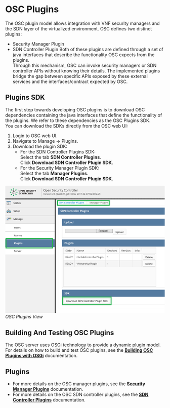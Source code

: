 # OSC Plugins

The OSC plugin model allows integration with VNF security managers and the SDN layer of the virtualized environment.  OSC defines two distinct plugins: 
* Security Manager Plugin 
* SDN Controller Plugin
Both of these plugins are defined through a set of java interfaces that describe the functionality OSC expects from the plugins.  
Through this mechanism, OSC can invoke security managers or SDN controller APIs without knowing their details. The implemented plugins bridge the gap between specific APIs exposed by these external services and the interfaces/contract expected by OSC.  


## Plugins SDK
The first step towards developing OSC plugins is to download OSC dependencies containing the java interfaces that define the functionality of the plugins. We refer to these dependencies as the OSC Plugins SDK.  
You can download the SDKs directly from the OSC web UI:

1. Login to OSC web UI.
2. Navigate to Manage -> Plugins.
3. Download the plugin SDK:
	* For the SDN Controller Plugins SDK:  
		Select the tab **SDN Controller Plugins**.  
		Click **Download SDN Controller Plugin SDK**.
	* For the Security Manager Plugin SDK:  
	    Select the tab **Manager Plugins**.  
		Click **Download SDN Controller Plugin SDK**.

![DownloadSDk](./images/sdk_download.png)  
*OSC Plugins View*


## Building And Testing OSC Plugins
The OSC server uses OSGi technology to provide a dynamic plugin model. For details on how to build and test OSC plugins, see the **[Building OSC Plugins with OSGi](./osgi_plugin.md)** documentation.

## Plugins

* For more details on the OSC manager plugins, see the **[Security Manager Plugins](./security_mgr_plugin.md)** documentation.
* For more details on the OSC SDN controller plugins, see the **[SDN Controller Plugins](./sdn_controller_plugin.md)** documentation.
